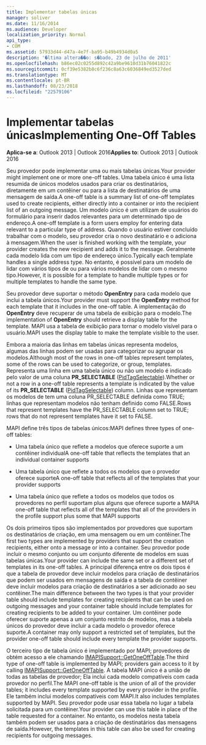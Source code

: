```yaml
---
title: Implementar tabelas únicas
manager: soliver
ms.date: 11/16/2014
ms.audience: Developer
localization_priority: Normal
api_type:
- COM
ms.assetid: 57933d44-d47a-4e7f-ba95-b49b4934d0a5
description: '�ltima altera��o: s�bado, 23 de julho de 2011'
ms.openlocfilehash: b86ec02c0255d892c42a9be9610d31b76041822c
ms.sourcegitcommit: 0cf39e5382b8c6f236c8a63c6036849ed3527ded
ms.translationtype: MT
ms.contentlocale: pt-BR
ms.lasthandoff: 08/23/2018
ms.locfileid: "22579106"
---
```

# <a name="implementing-one-off-tables"></a><span data-ttu-id="21b6c-103">Implementar tabelas únicas</span><span class="sxs-lookup"><span data-stu-id="21b6c-103">Implementing One-Off Tables</span></span>

<span data-ttu-id="21b6c-104">**Aplica-se a**: Outlook 2013 | Outlook 2016</span><span class="sxs-lookup"><span data-stu-id="21b6c-104">**Applies to**: Outlook 2013 | Outlook 2016</span></span> 
  
<span data-ttu-id="21b6c-105">Seu provedor pode implementar uma ou mais tabelas únicas.</span><span class="sxs-lookup"><span data-stu-id="21b6c-105">Your provider might implement one or more one-off tables.</span></span> <span data-ttu-id="21b6c-106">Uma tabela único é uma lista resumida de únicos modelos usados para criar os destinatários, diretamente em um contêiner ou para a lista de destinatários de uma mensagem de saída.</span><span class="sxs-lookup"><span data-stu-id="21b6c-106">A one-off table is a summary list of one-off templates used to create recipients, either directly into a container or into the recipient list of an outgoing message.</span></span> <span data-ttu-id="21b6c-107">Um modelo único é um utilizam de usuários do formulário para inserir dados relevantes para um determinado tipo de endereço.</span><span class="sxs-lookup"><span data-stu-id="21b6c-107">A one-off template is a form users employ for entering data relevant to a particular type of address.</span></span> <span data-ttu-id="21b6c-108">Quando o usuário estiver concluído trabalhar com o modelo, seu provedor cria o novo destinatário e o adiciona à mensagem.</span><span class="sxs-lookup"><span data-stu-id="21b6c-108">When the user is finished working with the template, your provider creates the new recipient and adds it to the message.</span></span> <span data-ttu-id="21b6c-109">Geralmente cada modelo lida com um tipo de endereço único.</span><span class="sxs-lookup"><span data-stu-id="21b6c-109">Typically each template handles a single address type.</span></span> <span data-ttu-id="21b6c-110">No entanto, é possível para um modelo de lidar com vários tipos de ou para vários modelos de lidar com o mesmo tipo.</span><span class="sxs-lookup"><span data-stu-id="21b6c-110">However, it is possible for a template to handle multiple types or for multiple templates to handle the same type.</span></span> 
  
<span data-ttu-id="21b6c-111">Seu provedor deve suportar o método **OpenEntry** para cada modelo que inclui a tabela únicos.</span><span class="sxs-lookup"><span data-stu-id="21b6c-111">Your provider must support the **OpenEntry** method for each template that it includes in the one-off table.</span></span> <span data-ttu-id="21b6c-112">A implementação do **OpenEntry** deve recuperar de uma tabela de exibição para o modelo.</span><span class="sxs-lookup"><span data-stu-id="21b6c-112">The implementation of **OpenEntry** should retrieve a display table for the template.</span></span> <span data-ttu-id="21b6c-113">MAPI usa a tabela de exibição para tornar o modelo visível para o usuário.</span><span class="sxs-lookup"><span data-stu-id="21b6c-113">MAPI uses the display table to make the template visible to the user.</span></span> 
  
<span data-ttu-id="21b6c-114">Embora a maioria das linhas em tabelas únicas representa modelos, algumas das linhas podem ser usadas para categorizar ou agrupar os modelos.</span><span class="sxs-lookup"><span data-stu-id="21b6c-114">Although most of the rows in one-off tables represent templates, some of the rows can be used to categorize, or group, templates.</span></span> <span data-ttu-id="21b6c-115">Representa uma linha em uma tabela único ou não um modelo é indicado pelo valor de uma coluna **PR_SELECTABLE** ([PidTagSelectable](pidtagselectable-canonical-property.md)).</span><span class="sxs-lookup"><span data-stu-id="21b6c-115">Whether or not a row in a one-off table represents a template is indicated by the value of its **PR_SELECTABLE** ([PidTagSelectable](pidtagselectable-canonical-property.md)) column.</span></span> <span data-ttu-id="21b6c-116">Linhas que representam os modelos de tem uma coluna PR_SELECTABLE definida como TRUE; linhas que representam modelos não tenham definido como FALSE.</span><span class="sxs-lookup"><span data-stu-id="21b6c-116">Rows that represent templates have the PR_SELECTABLE column set to TRUE; rows that do not represent templates have it set to FALSE.</span></span>
  
<span data-ttu-id="21b6c-117">MAPI define três tipos de tabelas únicos:</span><span class="sxs-lookup"><span data-stu-id="21b6c-117">MAPI defines three types of one-off tables:</span></span>
  
- <span data-ttu-id="21b6c-118">Uma tabela único que reflete a modelos que oferece suporte a um contêiner individual</span><span class="sxs-lookup"><span data-stu-id="21b6c-118">A one-off table that reflects the templates that an individual container supports</span></span>
    
- <span data-ttu-id="21b6c-119">Uma tabela único que reflete a todos os modelos que o provedor oferece suporte</span><span class="sxs-lookup"><span data-stu-id="21b6c-119">A one-off table that reflects all of the templates that your provider supports</span></span> 
    
- <span data-ttu-id="21b6c-120">Uma tabela único que reflete a todos os modelos que todos os provedores no perfil suportam plus alguns que oferece suporte a MAPI</span><span class="sxs-lookup"><span data-stu-id="21b6c-120">A one-off table that reflects all of the templates that all of the providers in the profile support plus some that MAPI supports</span></span>
    
<span data-ttu-id="21b6c-121">Os dois primeiros tipos são implementados por provedores que suportam os destinatários de criação, em uma mensagem ou em um contêiner.</span><span class="sxs-lookup"><span data-stu-id="21b6c-121">The first two types are implemented by providers that support the creation recipients, either onto a message or into a container.</span></span> <span data-ttu-id="21b6c-122">Seu provedor pode incluir o mesmo conjunto ou um conjunto diferente de modelos em suas tabelas únicas.</span><span class="sxs-lookup"><span data-stu-id="21b6c-122">Your provider can include the same set or a different set of templates in its one-off tables.</span></span> <span data-ttu-id="21b6c-123">A principal diferença entre os dois tipos é que a tabela de provedor deve incluir modelos para criação de destinatários que podem ser usados em mensagens de saída e a tabela de contêiner deve incluir modelos para criação de destinatários a ser adicionado ao seu contêiner.</span><span class="sxs-lookup"><span data-stu-id="21b6c-123">The main difference between the two types is that your provider table should include templates for creating recipients that can be used on outgoing messages and your container table should include templates for creating recipients to be added to your container.</span></span> <span data-ttu-id="21b6c-124">Um contêiner pode oferecer suporte apenas a um conjunto restrito de modelos, mas a tabela únicos do provedor deve incluir a cada modelo o provedor oferece suporte.</span><span class="sxs-lookup"><span data-stu-id="21b6c-124">A container may only support a restricted set of templates, but the provider one-off table should include every template the provider supports.</span></span>
  
<span data-ttu-id="21b6c-125">O terceiro tipo de tabela único é implementado por MAPI; provedores de obtém acesso a ele chamando [IMAPISupport::GetOneOffTable](imapisupport-getoneofftable.md).</span><span class="sxs-lookup"><span data-stu-id="21b6c-125">The third type of one-off table is implemented by MAPI; providers gain access to it by calling [IMAPISupport::GetOneOffTable](imapisupport-getoneofftable.md).</span></span> <span data-ttu-id="21b6c-126">A tabela MAPI único é a união de todas as tabelas de provedor; Ela inclui cada modelo compatíveis com cada provedor no perfil.</span><span class="sxs-lookup"><span data-stu-id="21b6c-126">The MAPI one-off table is the union of all of the provider tables; it includes every template supported by every provider in the profile.</span></span> <span data-ttu-id="21b6c-127">Ele também inclui modelos compatíveis com MAPI.</span><span class="sxs-lookup"><span data-stu-id="21b6c-127">It also includes templates supported by MAPI.</span></span> <span data-ttu-id="21b6c-128">Seu provedor pode usar essa tabela no lugar a tabela solicitada para um contêiner.</span><span class="sxs-lookup"><span data-stu-id="21b6c-128">Your provider can use this table in place of the table requested for a container.</span></span> <span data-ttu-id="21b6c-129">No entanto, os modelos nesta tabela também podem ser usados para a criação de destinatários das mensagens de saída.</span><span class="sxs-lookup"><span data-stu-id="21b6c-129">However, the templates in this table can also be used for creating recipients for outgoing messages.</span></span>
  

